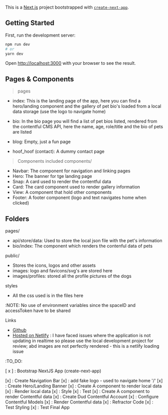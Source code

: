 This is a [Next.js](https://nextjs.org/) project bootstrapped with [`create-next-app`](https://github.com/vercel/next.js/tree/canary/packages/create-next-app).

## Getting Started
First, run the development server:

```bash
npm run dev
# or
yarn dev
```

Open [http://localhost:3000](http://localhost:3000) with your browser to see the result.

## Pages & Components 
> pages

- index: This is the landing page of the app, here you can find a hero/landing component and the gallery of pet bio's loaded from a local data storage (use the logo to navigate home)

- bio: In the bio page you will find a list of pet bios listed, rendered from the contentful CMS API, here the name, age, role/title and the bio of pets are listed

- blog: Empty, just a fun page

- hoof_hoof (contact): A dummy contact page

> Components included
components/
- Navbar: The component for navigation and linking pages
- Hero: The banner for tge landing page
- Snap: A card used to render the contentful data
- Card: The card component used to render gallery information
- View: A component that hold other components
- Footer: A footer component (logo and text navigates home when clicked)

## Folders
pages/
- api/store/data: Used to store the local json file with the pet's information
- bio/index: The component which renders the contenful data of pets

public/
- Stores the icons, logos and other assets
- images: logo and favicons/svg's are stored here 
- images/profiles: stored all the profile pictures of the dogs

styles
- All the css used is in the files here

:NOTE:
No use of environment variables since the spaceID and accessToken have to be shared


Links
- [Github](https://github.com/lsmucassi/nextjs-dado)
- [Hosted on Netlify](https://zealous-torvalds-caf193.netlify.app/) : I have faced issues where the application is not updating in realtime so please use the local development project for review; abd images are not perfectly rendered - this is a netlify loading issue

:TO_DO:

[ x ] : Bootstrap NextJS App (create-next-app)

[x] : Create Navigation Bar
[x] : add fake logo - used to navigate home '/'
[x] : Create Hero/Landing Banner 
[x] : Create A component to render local data
[x] : Render local data
[x] : Style
[x] : Test 
[x] : Create A component to render Contentful data
[x] : Create Dud Contentful Account
[x] : Configure Contentful Models
[x] : Render Contentful data
[x] : Refractor Code
[x] : Test Styling
[x] : Test Final App